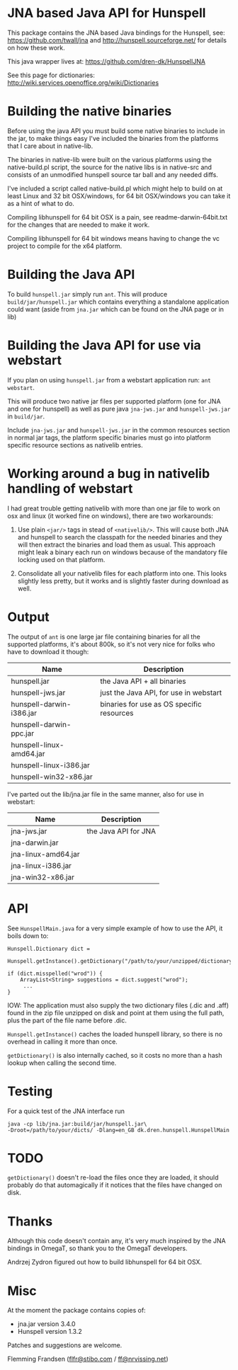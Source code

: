 # JNA based Java API for Hunspell

This package contains the JNA based Java bindings for the Hunspell, see:
https://github.com/twall/jna and http://hunspell.sourceforge.net/ for details
on how these work.

This java wrapper lives at:
https://github.com/dren-dk/HunspellJNA

See this page for dictionaries:
http://wiki.services.openoffice.org/wiki/Dictionaries


# Building the native binaries

Before using the java API you must build some native binaries to include
in the jar, to make things easy I've included the binaries from the platforms
that I care about in native-lib.

The binaries in native-lib were built on the various platforms using the
native-build.pl script, the source for the native libs is in native-src and
consists of an unmodified hunspell source tar ball and any needed diffs.

I've included a script called native-build.pl which might help to build
on at least Linux and 32 bit OSX/windows, for 64 bit OSX/windows you
can take it as a hint of what to do.

Compiling libhunspell for 64 bit OSX is a pain, see readme-darwin-64bit.txt
for the changes that are needed to make it work.

Compiling libhunspell for 64 bit windows means having to change the vc project
to compile for the x64 platform.


# Building the Java API

To build `hunspell.jar` simply run `ant`. This will produce
`build/jar/hunspell.jar` which contains everything a standalone application
could want (aside from `jna.jar` which can be found on the JNA page or in lib)


# Building the Java API for use via webstart

If you plan on using `hunspell.jar` from a webstart application run:
`ant webstart`.

This will produce two native jar files per supported platform (one for JNA
and one for hunspell) as well as pure java `jna-jws.jar` and `hunspell-jws.jar`
in `build/jar`.

Include `jna-jws.jar` and `hunspell-jws.jar` in the common resources section in
normal jar tags, the platform specific binaries must go into platform specific
resource sections as nativelib entries.


# Working around a bug in nativelib handling of webstart

I had great trouble getting nativelib with more than one jar file to work on
osx and linux (it worked fine on windows), there are two workarounds:

1) Use plain `<jar/>` tags in stead of `<nativelib/>`. This will cause both JNA and
   hunspell to search the classpath for the needed binaries and they will then
   extract the binaries and load them as usual.
   This approach might leak a binary each run on windows because of
   the mandatory file locking used on that platform.

2) Consolidate all your nativelib files for each platform into one.
   This looks slightly less pretty, but it works and is slightly faster during
   download as well.


# Output

The output of `ant` is one large jar file containing binaries for all the supported platforms, it's about 800k, so it's not very nice for folks who have to download it though: 

| Name				| Description					|
|-------------------------------|-----------------------------------------------|
| hunspell.jar			| the Java API + all binaries			|
| hunspell-jws.jar		| just the Java API, for use in webstart	|
| hunspell-darwin-i386.jar	| binaries for use as OS specific resources	|
| hunspell-darwin-ppc.jar	|						|
| hunspell-linux-amd64.jar	|						|
| hunspell-linux-i386.jar	|						|
| hunspell-win32-x86.jar	|						|

I've parted out the lib/jna.jar file in the same manner, also for use in webstart: 

| Name			| Description		|
|-----------------------|-----------------------|
jna-jws.jar             | the Java API for JNA	|
jna-darwin.jar          |			|
jna-linux-amd64.jar	|			|
jna-linux-i386.jar	|			|
jna-win32-x86.jar	|			|


# API

See `HunspellMain.java` for a very simple example of how to use the API, it
boils down to:

```
Hunspell.Dictionary dict = 
	Hunspell.getInstance().getDictionary("/path/to/your/unzipped/dictionary/en_US"); 

if (dict.misspelled("wrod")) {
	ArrayList<String> suggestions = dict.suggest("wrod");
	 ...
}
```

IOW: The application must also supply the two dictionary files (.dic and .aff) found in the zip file unzipped on disk and point at them using the full path, plus  the part of the file name before .dic. 

`Hunspell.getInstance()` caches the loaded hunspell library, so there is no overhead in calling it more than once.

`getDictionary()` is also internally cached, so it costs no more than a hash lookup when calling the second time.

# Testing

For a quick test of the JNA interface run

```
java -cp lib/jna.jar:build/jar/hunspell.jar\ 
-Droot=/path/to/your/dicts/ -Dlang=en_GB dk.dren.hunspell.HunspellMain
```


# TODO

`getDictionary()` doesn't re-load the files once they are loaded, it should probably do that automagically if it notices that the files have changed on disk.


# Thanks

Although this code doesn't contain any, it's very much inspired by the JNA bindings in OmegaT, so thank you to the OmegaT developers.

Andrzej Zydron figured out how to build libhunspell for 64 bit OSX.

# Misc

At the moment the package contains copies of:
* jna.jar version 3.4.0 
* Hunspell version 1.3.2 


Patches and suggestions are welcome.

Flemming Frandsen (flfr@stibo.com / ff@nrvissing.net) 
